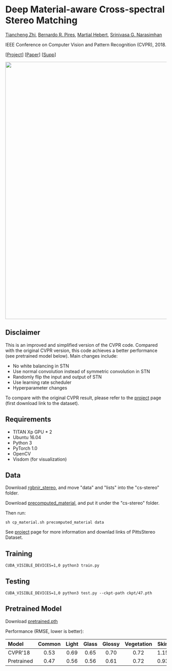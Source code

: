 # Deep Material-aware Cross-spectral Stereo Matching

[Tiancheng Zhi](http://cs.cmu.edu/~tzhi), [Bernardo R. Pires](http://www.andrew.cmu.edu/user/bpires/), [Martial Hebert](http://www.cs.cmu.edu/~hebert/), [Srinivasa G. Narasimhan](http://www.cs.cmu.edu/~srinivas/)

IEEE Conference on Computer Vision and Pattern Recognition (CVPR), 2018. 

[[Project](http://www.cs.cmu.edu/~ILIM/projects/AA/RGBNIRStereo/)] [[Paper](http://www.cs.cmu.edu/~ILIM/projects/AA/RGBNIRStereo/files/ZPHN-CVPR18.pdf)] [[Supp](http://www.cs.cmu.edu/~ILIM/projects/AA/RGBNIRStereo/files/ZPHN-CVPR18-supp.pdf)]

<p align="center">
<img src="imgs/teaser.png" width="800px"/>
</p>

## Disclaimer
This is an improved and simplified version of the CVPR code. Compared with the original CVPR version, this code achieves a better performance (see pretrained model below). Main changes include:

- No white balancing in STN
- Use normal convolution instead of symmetric convolution in STN
- Randomly flip the input and output of STN
- Use learning rate scheduler
- Hyperparameter changes

To compare with the original CVPR result, please refer to the [project](http://www.cs.cmu.edu/~ILIM/projects/AA/RGBNIRStereo/#dataset) page (first download link to the dataset).

## Requirements
- TITAN Xp GPU * 2
- Ubuntu 16.04
- Python 3
- PyTorch 1.0
- OpenCV
- Visdom (for visualization)

## Data

Download [rgbnir_stereo](http://platformpgh.cs.cmu.edu/tzhi/RGBNIRStereoRelease/rgbnir_stereo/), and move "data" and "lists" into the "cs-stereo" folder.

Download [precomputed_material](http://platformpgh.cs.cmu.edu/tzhi/RGBNIRStereoRelease/precomputed_material/), and put it under the "cs-stereo" folder.

Then run:
```
sh cp_material.sh precomputed_material data
```

See [project](http://www.cs.cmu.edu/~ILIM/projects/AA/RGBNIRStereo/index.html#dataset) page for more information and downlad links of PittsStereo Dataset.

## Training
```
CUDA_VISIBLE_DEVICES=1,0 python3 train.py
```

## Testing
```
CUDA_VISIBLE_DEVICES=1,0 python3 test.py --ckpt-path ckpt/47.pth
```

## Pretrained Model
Download [pretrained.pth](http://platformpgh.cs.cmu.edu/tzhi/RGBNIRStereoRelease/pretrained.pth)

Performance (RMSE, lower is better):

| Model | Common | Light | Glass | Glossy | Vegetation | Skin | Clothing | Bag | Mean |
|:-------|:-----:|:-----:|:-----:|:------:|:----------:|:-----:|:-------:|:---:|:----:|
| CVPR'18 | 0.53 | 0.69 | 0.65 | 0.70 | 0.72 | 1.15 | 1.15 | 0.80 | 0.80 |
| Pretrained |0.47 | 0.56 | 0.56 | 0.61 | 0.72 | 0.93 | 0.91 | 0.86 | 0.70|
